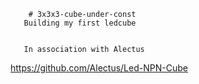         # 3x3x3-cube-under-const
       Building my first ledcube


       In association with Alectus
https://github.com/Alectus/Led-NPN-Cube
